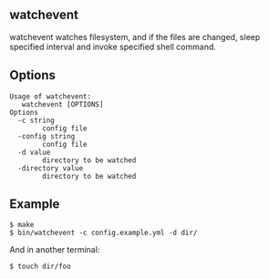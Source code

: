 watchevent
----------

watchevent watches filesystem, and if the files are changed,
sleep specified interval and invoke specified shell command.

## Options

```
Usage of watchevent:
   watchevent [OPTIONS]
Options
  -c string
        config file
  -config string
        config file
  -d value
        directory to be watched
  -directory value
        directory to be watched
```

## Example

```
$ make
$ bin/watchevent -c config.example.yml -d dir/
```

And in another terminal:

```
$ touch dir/foo
```
